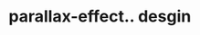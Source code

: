 # parallax-effect.. desgin                                                                                                                                                                                                                                                                                                                                                                                                                                                           
